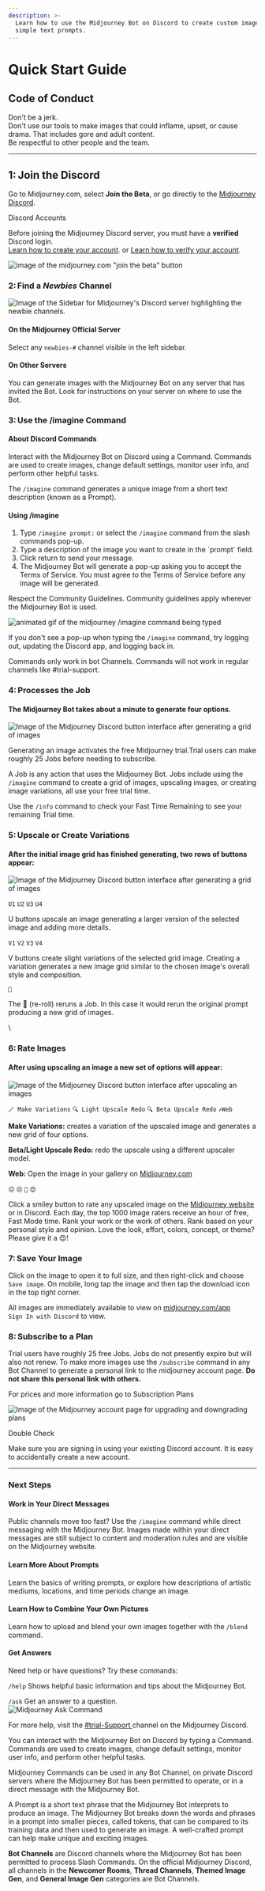 ```yaml
---
description: >-
  Learn how to use the Midjourney Bot on Discord to create custom images from
  simple text prompts.
---
```


# Quick Start Guide

## Code of Conduct

Don't be a jerk.\
Don't use our tools to make images that could inflame, upset, or cause drama. That includes gore and adult content.\
Be respectful to other people and the team.

***

## **1:** Join the Discord <a href="#1-join-the-discord" id="1-join-the-discord"></a>

Go to Midjourney.com, select **Join the Beta**, or go directly to the [Midjourney Discord](https://discord.gg/midjourney).

Discord Accounts

Before joining the Midjourney Discord server, you must have a **verified** Discord login.\
[Learn how to create your account](https://support.discord.com/hc/en-us/articles/360033931551-Getting-Started). or [Learn how to verify your account](https://support.discord.com/hc/en-us/articles/6181726888215).

![image of the midjourney.com "join the beta" button](https://cdn.document360.io/3040c2b6-fead-4744-a3a9-d56d621c6c7e/Images/Documentation/MJ\_Homepage.png)

### **2:** Find a _Newbies_ Channel <a href="#2-find-a-newbies-channel" id="2-find-a-newbies-channel"></a>

![Image of the Sidebar for Midjourney's Discord server highlighting the newbie channels.](https://cdn.document360.io/3040c2b6-fead-4744-a3a9-d56d621c6c7e/Images/Documentation/MJ\_NewbiesChannel.png)

#### On the Midjourney Official Server

Select any `newbies-#` channel visible in the left sidebar.

#### On Other Servers

You can generate images with the Midjourney Bot on any server that has invited the Bot. Look for instructions on your server on where to use the Bot.

### **3:** Use the /imagine Command <a href="#3-use-the-imagine-command" id="3-use-the-imagine-command"></a>

#### About Discord Commands

Interact with the Midjourney Bot on Discord using a Command. Commands are used to create images, change default settings, monitor user info, and perform other helpful tasks.

The `/imagine` command generates a unique image from a short text description (known as a Prompt).

#### Using /imagine

1. Type `/imagine prompt:` or select the `/imagine` command from the slash commands pop-up.
2. Type a description of the image you want to create in the \`prompt\` field.
3. Click return to send your message.
4. The Midjourney Bot will generate a pop-up asking you to accept the Terms of Service. You must agree to the Terms of Service before any image will be generated.

Respect the Community Guidelines. Community guidelines apply wherever the Midjourney Bot is used.

![animated gif of the midjourney /imagine command being typed](https://cdn.document360.io/3040c2b6-fead-4744-a3a9-d56d621c6c7e/Images/Documentation/MJ\_ImagineCommand.gif)

If you don't see a pop-up when typing the `/imagine` command, try logging out, updating the Discord app, and logging back in.

Commands only work in bot Channels. Commands will not work in regular channels like #trial-support.

### **4:** Processes the Job <a href="#4-processes-the-job" id="4-processes-the-job"></a>

#### The Midjourney Bot takes about a minute to generate four options.

![Image of the Midjourney Discord button interface after generating a grid of images](https://cdn.document360.io/3040c2b6-fead-4744-a3a9-d56d621c6c7e/Images/Documentation/MJ\_ImageGrid\_Generation.gif)

Generating an image activates the free Midjourney trial.Trial users can make roughly 25 Jobs before needing to subscribe.

A Job is any action that uses the Midjourney Bot. Jobs include using the `/imagine` command to create a grid of images, upscaling images, or creating image variations, all use your free trial time.

Use the `/info` command to check your Fast Time Remaining to see your remaining Trial time.

### **5:** Upscale or Create Variations <a href="#5-upscale-or-create-variations" id="5-upscale-or-create-variations"></a>

#### After the initial image grid has finished generating, two rows of buttons appear:

![Image of the Midjourney Discord button interface after generating a grid of images](https://cdn.document360.io/3040c2b6-fead-4744-a3a9-d56d621c6c7e/Images/Documentation/MJ\_Interface\_UX.png)

`U1` `U2` `U3` `U4`

U buttons upscale an image generating a larger version of the selected image and adding more details.

`V1` `V2` `V3` `V4`

V buttons create slight variations of the selected grid image. Creating a variation generates a new image grid similar to the chosen image's overall style and composition.

`🔄`

The 🔄 (re-roll) reruns a Job. In this case it would rerun the original prompt producing a new grid of images.

\


### **6:** Rate Images <a href="#6-rate-images" id="6-rate-images"></a>

#### After using upscaling an image a new set of options will appear:

![Image of the Midjourney Discord button interface after upscaling an images](https://cdn.document360.io/3040c2b6-fead-4744-a3a9-d56d621c6c7e/Images/Documentation/MJ\_QuickStart\_UpscaleInterface2.png)

`🪄 Make Variations` `🔍 Light Upscale Redo` `🔍 Beta Upscale Redo` `↗️Web`

**Make Variations:** creates a variation of the upscaled image and generates a new grid of four options.

**Beta/Light Upscale Redo:** redo the upscale using a different upscaler model.

**Web:** Open the image in your gallery on [Midjourney.com](https://www.midjourney.com/home/)

`😖` `😒` `🙂` `😍`

Click a smiley button to rate any upscaled image on the [Midjourney website](https://www.midjourney.com/app/ranking/) or in Discord. Each day, the top 1000 image raters receive an hour of free, Fast Mode time. Rank your work or the work of others. Rank based on your personal style and opinion. Love the look, effort, colors, concept, or theme? Please give it a 😍!

### **7:** Save Your Image <a href="#7-save-your-image" id="7-save-your-image"></a>

Click on the image to open it to full size, and then right-click and choose `Save image`. On mobile, long tap the image and then tap the download icon in the top right corner.

All images are immediately available to view on [midjourney.com/app](https://www.midjourney.com/app/)\
`Sign In with Discord` to view.

### **8:** Subscribe to a Plan <a href="#8-subscribe-to-a-plan" id="8-subscribe-to-a-plan"></a>

Trial users have roughly 25 free Jobs. Jobs do not presently expire but will also not renew. To make more images use the `/subscribe` command in any Bot Channel to generate a personal link to the midjourney account page. **Do not share this personal link with others.**

For prices and more information go to Subscription Plans

![Image of the Midjourney account page for upgrading and downgrading plans](https://cdn.document360.io/3040c2b6-fead-4744-a3a9-d56d621c6c7e/Images/Documentation/MJ\_Plan\_Upgrade.png)

Double Check

Make sure you are signing in using your existing Discord account. It is easy to accidentally create a new account.

***

### Next Steps <a href="#next-steps" id="next-steps"></a>

#### Work in Your Direct Messages

Public channels move too fast? Use the `/imagine` command while direct messaging with the Midjourney Bot. Images made within your direct messages are still subject to content and moderation rules and are visible on the Midjourney website.

#### Learn More About Prompts

Learn the basics of writing prompts, or explore how descriptions of artistic mediums, locations, and time periods change an image.

#### Learn How to Combine Your Own Pictures

Learn how to upload and blend your own images together with the `/blend` command.

#### Get Answers

Need help or have questions? Try these commands:

`/help` Shows helpful basic information and tips about the Midjourney Bot.

`/ask` Get an answer to a question.\
![Midjourney Ask Command](https://cdn.document360.io/3040c2b6-fead-4744-a3a9-d56d621c6c7e/Images/Documentation/MJ\_Command\_Ask.png)

For more help, visit the [#trial-Support ](https://discord.com/channels/662267976984297473/989981349777637446)channel on the Midjourney Discord.

You can interact with the Midjourney Bot on Discord by typing a Command. Commands are used to create images, change default settings, monitor user info, and perform other helpful tasks.

Midjourney Commands can be used in any Bot Channel, on private Discord servers where the Midjourney Bot has been permitted to operate, or in a direct message with the Midjourney Bot.

A Prompt is a short text phrase that the Midjourney Bot interprets to produce an image. The Midjourney Bot breaks down the words and phrases in a prompt into smaller pieces, called tokens, that can be compared to its training data and then used to generate an image. A well-crafted prompt can help make unique and exciting images.

**Bot Channels** are Discord channels where the Midjourney Bot has been permitted to process Slash Commands. On the official Midjourney Discord, all channels in the **Newcomer Rooms**, **Thread Channels**, **Themed Image Gen**, and **General Image Gen** categories are Bot Channels.
